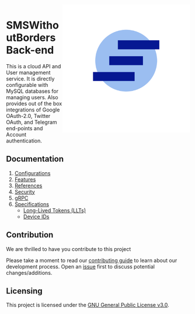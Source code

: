 <img src="https://github.com/smswithoutborders/SMSWithoutBorders-Resources/raw/master/multimedia/img/swob_logo_icon.png" align="right" width="350px"/>

# SMSWithoutBorders Back-end

This is a cloud API and User management service. It is directly configurable
with MySQL databases for managing users. Also provides out of the box
integrations of Google OAuth-2.0, Twitter OAuth, and Telegram end-points and
Account authentication.

## Documentation

1. [Configurations](docs/configurations.md)
2. [Features](docs/api_versions.md)
3. [References](./docs/references.md)
4. [Security](./docs/security.md)
5. [gRPC](docs/grpc.md)
6. [Specifications](docs/specifications.md)
   - [Long-Lived Tokens (LLTs)](docs/specifications.md#1-long-lived-tokens-llts)
   - [Device IDs](docs/specifications.md#2-device-id)

## Contribution

We are thrilled to have you contribute to this project

Please take a moment to read our [contributing guide](docs/contributing.md) to
learn about our development process. Open an
[issue](https://github.com/smswithoutborders/SMSwithoutborders-BE/issues) first
to discuss potential changes/additions.

## Licensing

This project is licensed under the [GNU General Public License v3.0](LICENSE).
